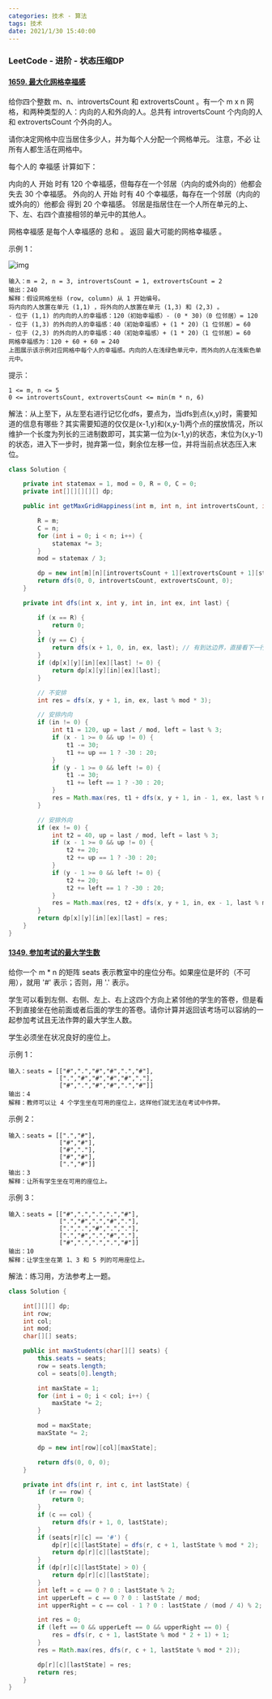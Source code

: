 ```yaml
---
categories: 技术 - 算法
tags: 技术
date: 2021/1/30 15:40:00
---
```


### LeetCode - 进阶 - 状态压缩DP

#### [1659. 最大化网格幸福感](https://leetcode-cn.com/problems/maximize-grid-happiness/)

给你四个整数 m、n、introvertsCount 和 extrovertsCount 。有一个 m x n 网格，和两种类型的人：内向的人和外向的人。总共有 introvertsCount 个内向的人和 extrovertsCount 个外向的人。

请你决定网格中应当居住多少人，并为每个人分配一个网格单元。 注意，不必 让所有人都生活在网格中。

每个人的 幸福感 计算如下：

内向的人 开始 时有 120 个幸福感，但每存在一个邻居（内向的或外向的）他都会 失去  30 个幸福感。
外向的人 开始 时有 40 个幸福感，每存在一个邻居（内向的或外向的）他都会 得到  20 个幸福感。
邻居是指居住在一个人所在单元的上、下、左、右四个直接相邻的单元中的其他人。

网格幸福感 是每个人幸福感的 总和 。 返回 最大可能的网格幸福感 。

示例 1：

![img](https://i.loli.net/2021/01/30/jp6Ix48iC2ng35m.png)

```
输入：m = 2, n = 3, introvertsCount = 1, extrovertsCount = 2
输出：240
解释：假设网格坐标 (row, column) 从 1 开始编号。
将内向的人放置在单元 (1,1) ，将外向的人放置在单元 (1,3) 和 (2,3) 。
- 位于 (1,1) 的内向的人的幸福感：120（初始幸福感）- (0 * 30)（0 位邻居）= 120
- 位于 (1,3) 的外向的人的幸福感：40（初始幸福感）+ (1 * 20)（1 位邻居）= 60
- 位于 (2,3) 的外向的人的幸福感：40（初始幸福感）+ (1 * 20)（1 位邻居）= 60
网格幸福感为：120 + 60 + 60 = 240
上图展示该示例对应网格中每个人的幸福感。内向的人在浅绿色单元中，而外向的人在浅紫色单元中。
```
提示：
```
1 <= m, n <= 5
0 <= introvertsCount, extrovertsCount <= min(m * n, 6)
```

<!--more-->

解法：从上至下，从左至右进行记忆化dfs，要点为，当dfs到点(x,y)时，需要知道的信息有哪些？其实需要知道的仅仅是(x-1,y)和(x,y-1)两个点的摆放情况，所以维护一个长度为列长的三进制数即可，其实第一位为(x-1,y)的状态，末位为(x,y-1)的状态，进入下一步时，抛弃第一位，剩余位左移一位，并将当前点状态压入末位。

```java
class Solution {

    private int statemax = 1, mod = 0, R = 0, C = 0;
    private int[][][][][] dp;

    public int getMaxGridHappiness(int m, int n, int introvertsCount, int extrovertsCount) {

        R = m;
        C = n;
        for (int i = 0; i < n; i++) {
            statemax *= 3;
        }
        mod = statemax / 3;

        dp = new int[m][n][introvertsCount + 1][extrovertsCount + 1][statemax];
        return dfs(0, 0, introvertsCount, extrovertsCount, 0);
    }

    private int dfs(int x, int y, int in, int ex, int last) {

        if (x == R) {
            return 0;
        }
        if (y == C) {
            return dfs(x + 1, 0, in, ex, last); // 有到达边界，直接看下一行
        }
        if (dp[x][y][in][ex][last] != 0) {
            return dp[x][y][in][ex][last];
        }

        // 不安排
        int res = dfs(x, y + 1, in, ex, last % mod * 3);

        // 安排内向
        if (in != 0) {
            int t1 = 120, up = last / mod, left = last % 3;
            if (x - 1 >= 0 && up != 0) {
                t1 -= 30;
                t1 += up == 1 ? -30 : 20;
            }
            if (y - 1 >= 0 && left != 0) {
                t1 -= 30;
                t1 += left == 1 ? -30 : 20;
            }
            res = Math.max(res, t1 + dfs(x, y + 1, in - 1, ex, last % mod * 3 + 1));
        }

        // 安排外向
        if (ex != 0) {
            int t2 = 40, up = last / mod, left = last % 3;
            if (x - 1 >= 0 && up != 0) {
                t2 += 20;
                t2 += up == 1 ? -30 : 20;
            }
            if (y - 1 >= 0 && left != 0) {
                t2 += 20;
                t2 += left == 1 ? -30 : 20;
            }
            res = Math.max(res, t2 + dfs(x, y + 1, in, ex - 1, last % mod * 3 + 2));
        }
        return dp[x][y][in][ex][last] = res;
    }
}

```

#### [1349. 参加考试的最大学生数](https://leetcode-cn.com/problems/maximum-students-taking-exam/)

给你一个 m * n 的矩阵 seats 表示教室中的座位分布。如果座位是坏的（不可用），就用 '#' 表示；否则，用 '.' 表示。

学生可以看到左侧、右侧、左上、右上这四个方向上紧邻他的学生的答卷，但是看不到直接坐在他前面或者后面的学生的答卷。请你计算并返回该考场可以容纳的一起参加考试且无法作弊的最大学生人数。

学生必须坐在状况良好的座位上。

示例 1：

```
输入：seats = [["#",".","#","#",".","#"],
              [".","#","#","#","#","."],
              ["#",".","#","#",".","#"]]
输出：4
解释：教师可以让 4 个学生坐在可用的座位上，这样他们就无法在考试中作弊。 
```


示例 2：

```
输入：seats = [[".","#"],
              ["#","#"],
              ["#","."],
              ["#","#"],
              [".","#"]]
输出：3
解释：让所有学生坐在可用的座位上。
```


示例 3：

```
输入：seats = [["#",".",".",".","#"],
              [".","#",".","#","."],
              [".",".","#",".","."],
              [".","#",".","#","."],
              ["#",".",".",".","#"]]
输出：10
解释：让学生坐在第 1、3 和 5 列的可用座位上。
```

解法：练习用，方法参考上一题。

```java
class Solution {

    int[][][] dp;
    int row;
    int col;
    int mod;
    char[][] seats;

    public int maxStudents(char[][] seats) {
        this.seats = seats;
        row = seats.length;
        col = seats[0].length;

        int maxState = 1;
        for (int i = 0; i < col; i++) {
            maxState *= 2;
        }

        mod = maxState;
        maxState *= 2;

        dp = new int[row][col][maxState];

        return dfs(0, 0, 0);
    }

    private int dfs(int r, int c, int lastState) {
        if (r == row) {
            return 0;
        }
        if (c == col) {
            return dfs(r + 1, 0, lastState);
        }
        if (seats[r][c] == '#') {
            dp[r][c][lastState] = dfs(r, c + 1, lastState % mod * 2);
            return dp[r][c][lastState];
        }
        if (dp[r][c][lastState] > 0) {
            return dp[r][c][lastState];
        }
        int left = c == 0 ? 0 : lastState % 2;
        int upperLeft = c == 0 ? 0 : lastState / mod;
        int upperRight = c == col - 1 ? 0 : lastState / (mod / 4) % 2;

        int res = 0;
        if (left == 0 && upperLeft == 0 && upperRight == 0) {
            res = dfs(r, c + 1, lastState % mod * 2 + 1) + 1;
        }
        res = Math.max(res, dfs(r, c + 1, lastState % mod * 2));

        dp[r][c][lastState] = res;
        return res;
    }
}
```

